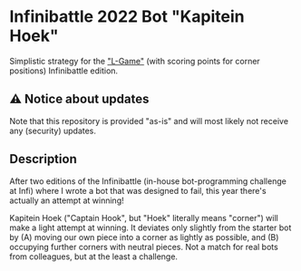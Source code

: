 # Infinibattle 2022 Bot "Kapitein Hoek"

Simplistic strategy for the ["L-Game"](https://en.wikipedia.org/wiki/L_game) (with scoring points for corner positions) Infinibattle edition.

## ⚠️ Notice about updates

Note that this repository is provided "as-is" and will most likely not receive any (security) updates.

## Description

After two editions of the Infinibattle (in-house bot-programming challenge at Infi) where I wrote a bot that was designed to fail, this year there's actually an attempt at winning!

Kapitein Hoek ("Captain Hook", but "Hoek" literally means "corner") will make a light attempt at winning.
It deviates only slightly from the starter bot by (A) moving our own piece into a corner as lightly as possible, and (B) occupying further corners with neutral pieces.
Not a match for real bots from colleagues, but at the least a challenge.
